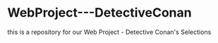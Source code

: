 # WebProject---DetectiveConan
this is a repository for our Web Project - Detective Conan's Selections
